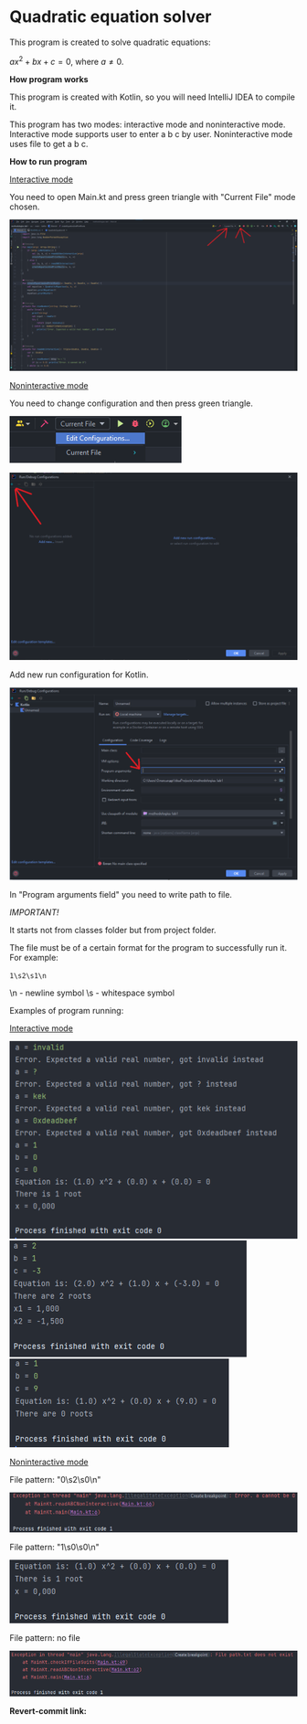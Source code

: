 **Quadratic equation solver**
=============================

This program is created to solve quadratic equations:

$ax^2+bx+c=0$, where $a \neq 0$.

**How program works**

This program is created with Kotlin, so you will need IntelliJ IDEA to compile it.  

This program has two modes: interactive mode and noninteractive mode. Interactive mode supports user to enter a b c by user. Noninteractive mode uses file to get a b c.

**How to run program**

<u>Interactive mode</u>

You need to open Main.kt and press green triangle with "Current File" mode chosen.

![Interactive mode.png](src%2Fmain%2Fresources%2Fimages%2FInteractive%20mode.png)


<u>Noninteractive mode</u>

You need to change configuration and then press green triangle.

![Noninteractive mode1.png](src%2Fmain%2Fresources%2Fimages%2FNoninteractive%20mode1.png)

![Noninteractive mode2.png](src%2Fmain%2Fresources%2Fimages%2FNoninteractive%20mode2.png)

Add new run configuration for Kotlin.

![Noninteractive mode3.png](src%2Fmain%2Fresources%2Fimages%2FNoninteractive%20mode3.png)

In "Program arguments field" you need to write path to file.

*IMPORTANT!*

It starts not from classes folder but from project folder.

The file must be of a certain format for the program to successfully run it. For example:

`1\s2\s1\n`

\n - newline symbol
\s - whitespace symbol

Examples of program running:

<u>Interactive mode</u>

![example1.png](src%2Fmain%2Fresources%2Fimages%2FExamples%2Fexample1.png)
![example2.png](src%2Fmain%2Fresources%2Fimages%2FExamples%2Fexample2.png)
![example3.png](src%2Fmain%2Fresources%2Fimages%2FExamples%2Fexample3.png)

<u>Noninteractive mode</u>

File pattern: "0\s2\s0\n"

![example4.png](src%2Fmain%2Fresources%2Fimages%2FExamples%2Fexample4.png)

File pattern: "1\s0\s0\n"

![example5.png](src%2Fmain%2Fresources%2Fimages%2FExamples%2Fexample5.png)

File pattern: no file

![example6.png](src%2Fmain%2Fresources%2Fimages%2FExamples%2Fexample6.png)

**Revert-commit link:**


